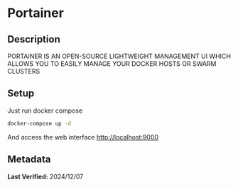 # Portainer

## Description

PORTAINER IS AN OPEN-SOURCE LIGHTWEIGHT MANAGEMENT UI WHICH ALLOWS YOU TO EASILY MANAGE YOUR DOCKER HOSTS OR SWARM CLUSTERS

## Setup

Just run docker compose

```sh
docker-compose up -d
```

And access the web interface <http://localhost:9000>

## Metadata

**Last Verified:** 2024/12/07

